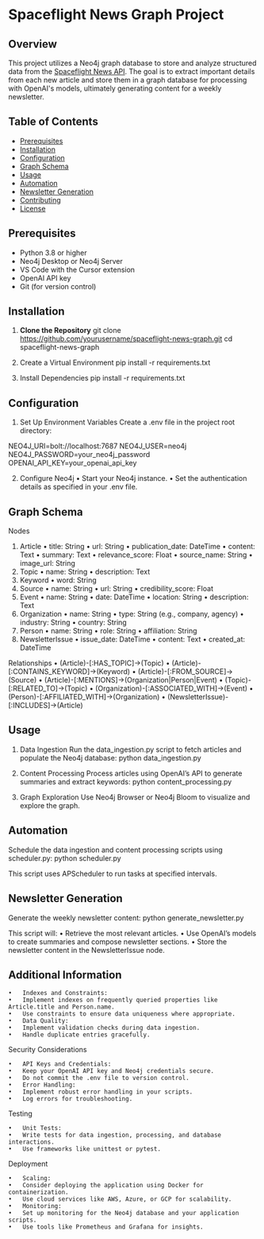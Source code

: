 # Spaceflight News Graph Project

## Overview

This project utilizes a Neo4j graph database to store and analyze structured data from the [Spaceflight News API]([https://api.spaceflightnewsapi.net/v3/documentation](https://github.com/TheSpaceDevs/spaceflightnewsapi)). The goal is to extract important details from each new article and store them in a graph database for processing with OpenAI's models, ultimately generating content for a weekly newsletter.

## Table of Contents

- [Prerequisites](#prerequisites)
- [Installation](#installation)
- [Configuration](#configuration)
- [Graph Schema](#graph-schema)
- [Usage](#usage)
- [Automation](#automation)
- [Newsletter Generation](#newsletter-generation)
- [Contributing](#contributing)
- [License](#license)

## Prerequisites

- Python 3.8 or higher
- Neo4j Desktop or Neo4j Server
- VS Code with the Cursor extension
- OpenAI API key
- Git (for version control)

## Installation

1. **Clone the Repository**
   git clone https://github.com/yourusername/spaceflight-news-graph.git
   cd spaceflight-news-graph

2. Create a Virtual Environment
pip install -r requirements.txt

3.	Install Dependencies
pip install -r requirements.txt

## Configuration
1.	Set Up Environment Variables
Create a .env file in the project root directory:

NEO4J_URI=bolt://localhost:7687
NEO4J_USER=neo4j
NEO4J_PASSWORD=your_neo4j_password
OPENAI_API_KEY=your_openai_api_key

2.	Configure Neo4j
	•	Start your Neo4j instance.
	•	Set the authentication details as specified in your .env file.

## Graph Schema

Nodes
1.	Article
	•	title: String
	•	url: String
	•	publication_date: DateTime
	•	content: Text
	•	summary: Text
	•	relevance_score: Float
	•	source_name: String
	•	image_url: String
2.	Topic
	•	name: String
	•	description: Text
3.	Keyword
	•	word: String
4.	Source
	•	name: String
	•	url: String
	•	credibility_score: Float
5.	Event
	•	name: String
	•	date: DateTime
	•	location: String
	•	description: Text
6.	Organization
	•	name: String
	•	type: String (e.g., company, agency)
	•	industry: String
	•	country: String
7.	Person
	•	name: String
	•	role: String
	•	affiliation: String
8.	NewsletterIssue
	•	issue_date: DateTime
	•	content: Text
	•	created_at: DateTime

Relationships
	•	(Article)-[:HAS_TOPIC]->(Topic)
	•	(Article)-[:CONTAINS_KEYWORD]->(Keyword)
	•	(Article)-[:FROM_SOURCE]->(Source)
	•	(Article)-[:MENTIONS]->(Organization|Person|Event)
	•	(Topic)-[:RELATED_TO]->(Topic)
	•	(Organization)-[:ASSOCIATED_WITH]->(Event)
	•	(Person)-[:AFFILIATED_WITH]->(Organization)
	•	(NewsletterIssue)-[:INCLUDES]->(Article)

## Usage

1. Data Ingestion
Run the data_ingestion.py script to fetch articles and populate the Neo4j database:
python data_ingestion.py

2. Content Processing
Process articles using OpenAI’s API to generate summaries and extract keywords:
python content_processing.py

3. Graph Exploration
Use Neo4j Browser or Neo4j Bloom to visualize and explore the graph.

## Automation

Schedule the data ingestion and content processing scripts using scheduler.py:
python scheduler.py

This script uses APScheduler to run tasks at specified intervals.

## Newsletter Generation

Generate the weekly newsletter content:
python generate_newsletter.py

This script will:
	•	Retrieve the most relevant articles.
	•	Use OpenAI’s models to create summaries and compose newsletter sections.
	•	Store the newsletter content in the NewsletterIssue node.

## Additional Information

	•	Indexes and Constraints:
	•	Implement indexes on frequently queried properties like Article.title and Person.name.
	•	Use constraints to ensure data uniqueness where appropriate.
	•	Data Quality:
	•	Implement validation checks during data ingestion.
	•	Handle duplicate entries gracefully.

Security Considerations

	•	API Keys and Credentials:
	•	Keep your OpenAI API key and Neo4j credentials secure.
	•	Do not commit the .env file to version control.
	•	Error Handling:
	•	Implement robust error handling in your scripts.
	•	Log errors for troubleshooting.

Testing

	•	Unit Tests:
	•	Write tests for data ingestion, processing, and database interactions.
	•	Use frameworks like unittest or pytest.

Deployment

	•	Scaling:
	•	Consider deploying the application using Docker for containerization.
	•	Use cloud services like AWS, Azure, or GCP for scalability.
	•	Monitoring:
	•	Set up monitoring for the Neo4j database and your application scripts.
	•	Use tools like Prometheus and Grafana for insights.


